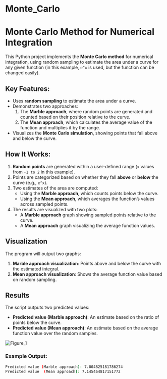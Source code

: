 # Monte_Carlo
# Monte Carlo Method for Numerical Integration

This Python project implements the **Monte Carlo method** for numerical integration, using random sampling to estimate the area under a curve for any given function (in this example, `e^x` is used, but the function can be changed easily).

## Key Features:
- Uses **random sampling** to estimate the area under a curve.
- Demonstrates two approaches:
  1. The **Marble approach**, where random points are generated and counted based on their position relative to the curve.
  2. The **Mean approach**, which calculates the average value of the function and multiplies it by the range.
- Visualizes the **Monte Carlo simulation**, showing points that fall above and below the curve.

## How It Works:
1. **Random points** are generated within a user-defined range (`x` values from `-1 to 2` in this example).
2. Points are categorized based on whether they fall **above** or **below** the curve (e.g., `e^x`).
3. Two estimates of the area are computed:
   - Using the **Marble approach**, which counts points below the curve.
   - Using the **Mean approach**, which averages the function’s values across sampled points.
4. The results are visualized with two plots:
   - A **Marble approach** graph showing sampled points relative to the curve.
   - A **Mean approach** graph visualizing the average function values.

## Visualization
The program will output two graphs:
1. **Marble approach visualization**: Points above and below the curve with the estimated integral.
2. **Mean approach visualization**: Shows the average function value based on random sampling.

## Results
The script outputs two predicted values:
- **Predicted value (Marble approach)**: An estimate based on the ratio of points below the curve.
- **Predicted value (Mean approach)**: An estimate based on the average function value over the random samples.

![Figure_1](https://github.com/user-attachments/assets/f067c68d-c7f4-40ae-8d25-63133a16f20c)

### Example Output:
```bash
Predicted value (Marble approach): 7.004825181786274
Predicted value  (Mean approach): 7.145464817151772





